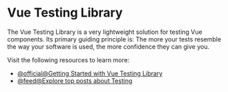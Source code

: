 # Vue Testing Library

The Vue Testing Library is a very lightweight solution for testing Vue components. Its primary guiding principle is: The more your tests resemble the way your software is used, the more confidence they can give you.

Visit the following resources to learn more:

- [@official@Getting Started with Vue Testing Library](https://testing-library.com/docs/vue-testing-library/intro/)
- [@feed@Explore top posts about Testing](https://app.daily.dev/tags/testing?ref=roadmapsh)
